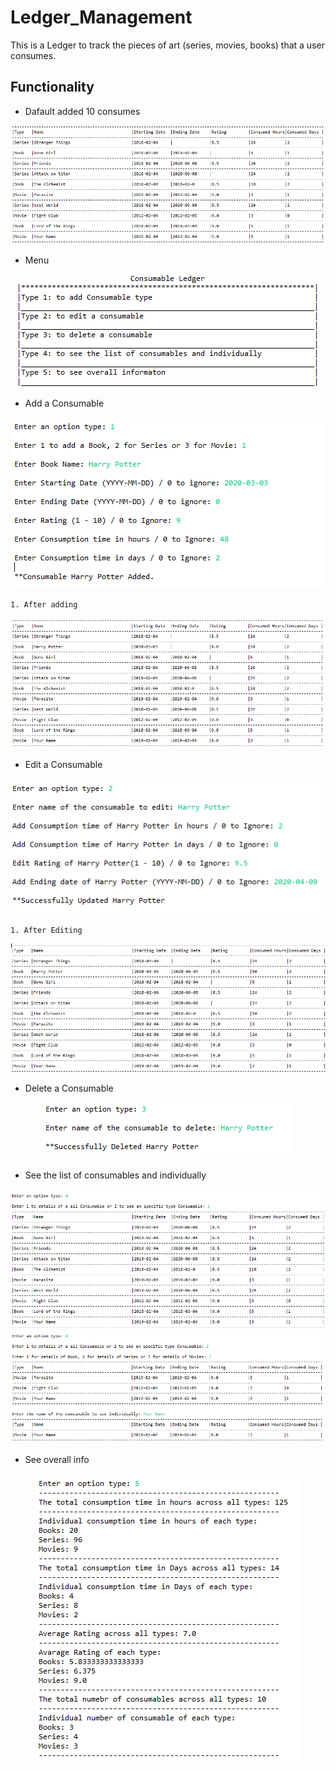 # Ledger_Management

This is a Ledger to track the pieces of art (series, movies, books) that a user consumes.

## Functionality
- Dafault added 10 consumes
<p align="center">
  <img src="https://github.com/sharmin6630/Ledger_Management/blob/main/snapshots/default.png" title="Menu option">
</p>

- Menu
<p align="center">
  <img src="https://github.com/sharmin6630/Ledger_Management/blob/main/snapshots/menu_options.png" title="Menu option">
</p>

- Add a Consumable
<p align="center">
  <img src="https://github.com/sharmin6630/Ledger_Management/blob/main/snapshots/Add.png" title="Add option">
</p>

    1. After adding 
<p align="center">
  <img src="https://github.com/sharmin6630/Ledger_Management/blob/main/snapshots/afteradding.png" title="Add option">
</p>
    

- Edit a Consumable
<p align="center">
  <img src="https://github.com/sharmin6630/Ledger_Management/blob/main/snapshots/edit.png" title="Edit option">
</p>

    1. After Editing
<p align="center">
  <img src="https://github.com/sharmin6630/Ledger_Management/blob/main/snapshots/afterediting.png" title="Edit option">
</p>



- Delete a Consumable
<p align="center">
  <img src="https://github.com/sharmin6630/Ledger_Management/blob/main/snapshots/remove.png" title="Delete option">
</p>

- See the list of consumables and individually
<p align="center">
  <img src="https://github.com/sharmin6630/Ledger_Management/blob/main/snapshots/all.png" title="All option">
  <img src="https://github.com/sharmin6630/Ledger_Management/blob/main/snapshots/specific.png" title="Specific option">
</p>

- See overall info
<p align="center">
  <img src="https://github.com/sharmin6630/Ledger_Management/blob/main/snapshots/overall.png" title="Overall option">
</p>

